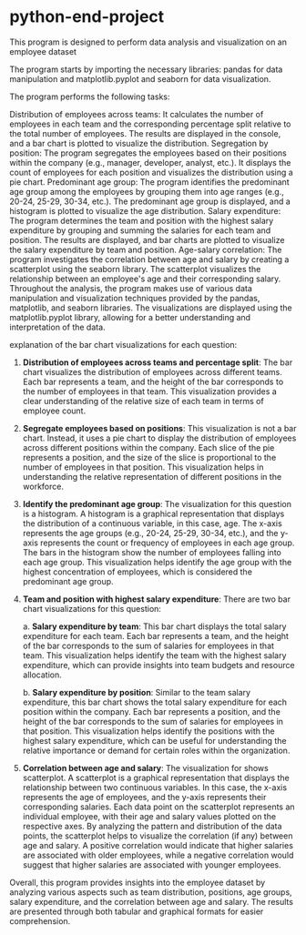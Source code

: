 # python-end-project
This program is designed to perform data analysis and visualization on an employee dataset

The program starts by importing the necessary libraries: pandas for data manipulation and matplotlib.pyplot and seaborn for data visualization.


 The program  performs the following tasks:

Distribution of employees across teams: It calculates the number of employees in each team and the corresponding percentage split relative to the total number of employees. The results are displayed in the console, and a bar chart is plotted to visualize the distribution.
Segregation by position: The program segregates the employees based on their positions within the company (e.g., manager, developer, analyst, etc.). It displays the count of employees for each position and visualizes the distribution using a pie chart.
Predominant age group: The program identifies the predominant age group among the employees by grouping them into age ranges (e.g., 20-24, 25-29, 30-34, etc.). The predominant age group is displayed, and a histogram is plotted to visualize the age distribution.
Salary expenditure: The program determines the team and position with the highest salary expenditure by grouping and summing the salaries for each team and position. The results are displayed, and bar charts are plotted to visualize the salary expenditure by team and position.
Age-salary correlation: The program investigates the correlation between age and salary by creating a scatterplot using the seaborn library. The scatterplot visualizes the relationship between an employee's age and their corresponding salary.
Throughout the analysis, the program makes use of various data manipulation and visualization techniques provided by the pandas, matplotlib, and seaborn libraries. The visualizations are displayed using the matplotlib.pyplot library, allowing for a better understanding and interpretation of the data.

 explanation of the bar chart visualizations for each question:

1. **Distribution of employees across teams and percentage split**:
The bar chart visualizes the distribution of employees across different teams. Each bar represents a team, and the height of the bar corresponds to the number of employees in that team. This visualization provides a clear understanding of the relative size of each team in terms of employee count.

2. **Segregate employees based on positions**:
This visualization is not a bar chart. Instead, it uses a pie chart to display the distribution of employees across different positions within the company. Each slice of the pie represents a position, and the size of the slice is proportional to the number of employees in that position. This visualization helps in understanding the relative representation of different positions in the workforce.

3. **Identify the predominant age group**:
The visualization for this question is a histogram. A histogram is a graphical representation that displays the distribution of a continuous variable, in this case, age. The x-axis represents the age groups (e.g., 20-24, 25-29, 30-34, etc.), and the y-axis represents the count or frequency of employees in each age group. The bars in the histogram show the number of employees falling into each age group. This visualization helps identify the age group with the highest concentration of employees, which is considered the predominant age group.

4. **Team and position with highest salary expenditure**:
There are two bar chart visualizations for this question:

   a. **Salary expenditure by team**: This bar chart displays the total salary expenditure for each team. Each bar represents a team, and the height of the bar corresponds to the sum of salaries for employees in that team. This visualization helps identify the team with the highest salary expenditure, which can provide insights into team budgets and resource allocation.

   b. **Salary expenditure by position**: Similar to the team salary expenditure, this bar chart shows the total salary expenditure for each position within the company. Each bar represents a position, and the height of the bar corresponds to the sum of salaries for employees in that position. This visualization helps identify the positions with the highest salary expenditure, which can be useful for understanding the relative importance or demand for certain roles within the organization.

5. **Correlation between age and salary**:
The visualization for shows scatterplot. A scatterplot is a graphical representation that displays the relationship between two continuous variables. In this case, the x-axis represents the age of employees, and the y-axis represents their corresponding salaries. Each data point on the scatterplot represents an individual employee, with their age and salary values plotted on the respective axes. By analyzing the pattern and distribution of the data points, the scatterplot helps to visualize the correlation (if any) between age and salary. A positive correlation would indicate that higher salaries are associated with older employees, while a negative correlation would suggest that higher salaries are associated with younger employees.


Overall, this program provides insights into the employee dataset by analyzing various aspects such as team distribution, positions, age groups, salary expenditure, and the correlation between age and salary. The results are presented through both tabular and graphical formats for easier comprehension.
